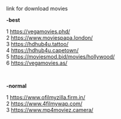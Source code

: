link for download movies 

**-best**

1 https://vegamovies.phd/
<br>
2 https://www.moviespapa.london/
<br>
3 https://hdhub4u.tattoo/
<br>
4 https://hdhub4u.capetown/
<br>
5 https://moviesmod.bid/movies/hollywood/
<br>
6 https://vegamovies.as/

<br>

**-normal**

1 https://www.ofilmyzilla.firm.in/
<br>
2 https://www.4filmywap.com/
<br>
3 https://www.mp4moviez.camera/

